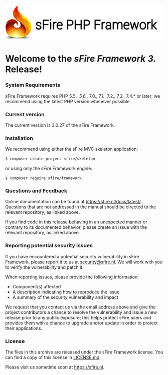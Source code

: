 ![Logo](https://github.com/Kris-Kuiper/sFire-Framework/raw/master/sfire-logo.png)

# Welcome to the *sFire Framework 3.* Release!

### System Requirements
sFire Framework requires PHP 5.5.*, 5.6.*, 7.0.*, 7.1.*, 7.2.*, 7.3.*, 7.4.* or later; we recommend using the latest PHP version whenever possible.


### Current version
The current version is 3.0.27 of the sFire Framework.


### Installation
We recommend using either the sFire MVC skeleton application:

```bash
$ composer create-project sfire/skeleton
```

or using only the sFire Framework engine:

```console
$ composer require sfire/framework
```

### Questions and Feedback
Online documentation can be found at https://sfire.nl/docs/latest/.
Questions that are not addressed in the manual should be directed to the
relevant repository, as linked above.

If you find code in this release behaving in an unexpected manner or
contrary to its documented behavior, please create an issue with the relevant
repository, as linked above.


### Reporting potential security issues
If you have encountered a potential security vulnerability in sFire Framework,
please report it to us at [security@sfire.nl](mailto:security@sfire.nl).
We will work with you to verify the vulnerability and patch it.

When reporting issues, please provide the following information:

- Component(s) affected
- A description indicating how to reproduce the issue
- A summary of the security vulnerability and impact

We request that you contact us via the email address above and give the project
contributors a chance to resolve the vulnerability and issue a new release prior
to any public exposure; this helps protect sFire users and provides
them with a chance to upgrade and/or update in order to protect their
applications.


### License
The files in this archive are released under the sFire Framework license.
You can find a copy of this license in [LICENSE.md](LICENSE.md).


Please visit us sometime soon at https://sfire.nl.
